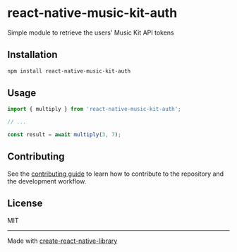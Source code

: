 # react-native-music-kit-auth

Simple module to retrieve the users' Music Kit API tokens

## Installation

```sh
npm install react-native-music-kit-auth
```

## Usage


```js
import { multiply } from 'react-native-music-kit-auth';

// ...

const result = await multiply(3, 7);
```


## Contributing

See the [contributing guide](CONTRIBUTING.md) to learn how to contribute to the repository and the development workflow.

## License

MIT

---

Made with [create-react-native-library](https://github.com/callstack/react-native-builder-bob)
